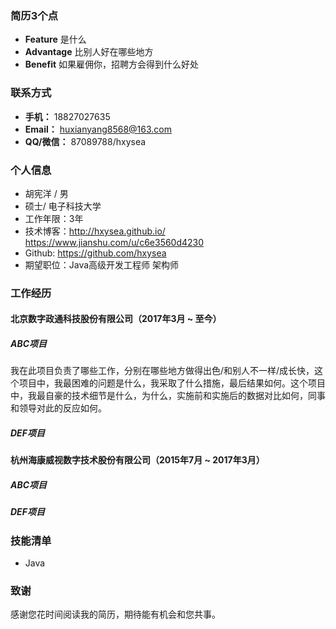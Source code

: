 ### 简历3个点

- **Feature** 是什么
- **Advantage**  比别人好在哪些地方
- **Benefit** 如果雇佣你，招聘方会得到什么好处

### 联系方式

- **手机：** 18827027635
- **Email：** huxianyang8568@163.com
- **QQ/微信：** 87089788/hxysea

### 个人信息

- 胡宪洋 / 男
- 硕士/ 电子科技大学
- 工作年限：3年
- 技术博客：http://hxysea.github.io/  https://www.jianshu.com/u/c6e3560d4230
- Github: https://github.com/hxysea
- 期望职位：Java高级开发工程师 架构师

### 工作经历

#### 北京数字政通科技股份有限公司（2017年3月 ~ 至今）

##### ABC项目

我在此项目负责了哪些工作，分别在哪些地方做得出色/和别人不一样/成长快，这个项目中，我最困难的问题是什么，我采取了什么措施，最后结果如何。这个项目中，我最自豪的技术细节是什么，为什么，实施前和实施后的数据对比如何，同事和领导对此的反应如何。

##### DEF项目

#### 杭州海康威视数字技术股份有限公司（2015年7月 ~ 2017年3月）

##### ABC项目

##### DEF项目

### 技能清单

- Java

### 致谢

感谢您花时间阅读我的简历，期待能有机会和您共事。





